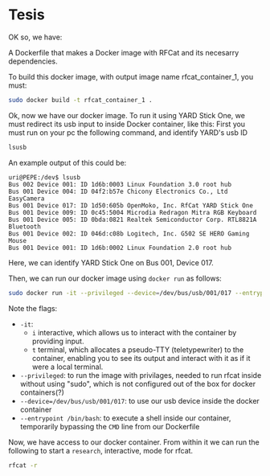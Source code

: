 # Tesis

OK so, we have:

A Dockerfile that makes a Docker image with RFCat and its necesarry dependencies.

To build this docker image, with output image name rfcat_container_1, you must:
```bash
sudo docker build -t rfcat_container_1 .
```

Ok, now we have our docker image. To run it using YARD Stick One, we must redirect its usb input to inside Docker container, like this:
First you must run on your pc the following command, and identify YARD's usb ID
```bash
lsusb
```
An example output of this could be:
```
uri@PEPE:/dev$ lsusb
Bus 002 Device 001: ID 1d6b:0003 Linux Foundation 3.0 root hub
Bus 001 Device 004: ID 04f2:b57e Chicony Electronics Co., Ltd EasyCamera
Bus 001 Device 017: ID 1d50:605b OpenMoko, Inc. RfCat YARD Stick One
Bus 001 Device 009: ID 0c45:5004 Microdia Redragon Mitra RGB Keyboard
Bus 001 Device 005: ID 0bda:0821 Realtek Semiconductor Corp. RTL8821A Bluetooth
Bus 001 Device 002: ID 046d:c08b Logitech, Inc. G502 SE HERO Gaming Mouse
Bus 001 Device 001: ID 1d6b:0002 Linux Foundation 2.0 root hub
```

Here, we can identify YARD Stick One on Bus 001, Device 017.

Then, we can run our docker image using `docker run` as follows:

```bash
sudo docker run -it --privileged --device=/dev/bus/usb/001/017 --entrypoint /bin/bash rfcat_container_1
```

Note the flags: 
- `-it`:
    - `i` interactive, which allows us to interact with the container by providing input.
    - `t` terminal, which allocates a pseudo-TTY (teletypewriter) to the container, enabling you to see its output and interact with it as if it were a local terminal.
- `--privileged`: to run the image with privilages, needed to run rfcat inside without using "sudo", which is not configured out of the box for docker containers(?)
- `--device=/dev/bus/usb/001/017`: to use our usb device inside the docker container
- `--entrypoint /bin/bash`: to execute a shell inside our container, temporarily bypassing the `CMD` line from our Dockerfile

Now, we have access to our docker container. From within it we can run the following to start a `research`, interactive, mode for rfcat.
```bash
rfcat -r
```